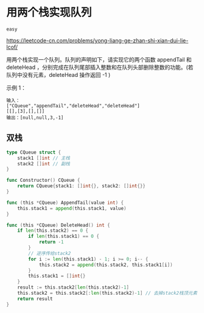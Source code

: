 # 用两个栈实现队列

`easy`

https://leetcode-cn.com/problems/yong-liang-ge-zhan-shi-xian-dui-lie-lcof/

用两个栈实现一个队列。队列的声明如下，请实现它的两个函数 appendTail 和 deleteHead ，分别完成在队列尾部插入整数和在队列头部删除整数的功能。(若队列中没有元素，deleteHead 操作返回 -1 )

示例 1：

```
输入：
["CQueue","appendTail","deleteHead","deleteHead"]
[[],[3],[],[]]
输出：[null,null,3,-1]
```

## 双栈

```go
type CQueue struct {
	stack1 []int // 主栈
	stack2 []int // 副栈
}

func Constructor() CQueue {
	return CQueue{stack1: []int{}, stack2: []int{}}
}

func (this *CQueue) AppendTail(value int) {
	this.stack1 = append(this.stack1, value)
}

func (this *CQueue) DeleteHead() int {
	if len(this.stack2) == 0 {
		if len(this.stack1) == 0 {
			return -1
		}
		// 逆序传给stack2
		for i := len(this.stack1) - 1; i >= 0; i-- {
			this.stack2 = append(this.stack2, this.stack1[i])
		}
		this.stack1 = []int{}
	}
	result := this.stack2[len(this.stack2)-1]
	this.stack2 = this.stack2[:len(this.stack2)-1] // 去掉stack2栈顶元素
	return result
}
```

